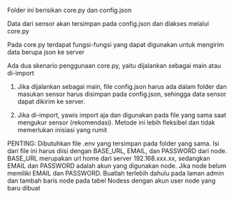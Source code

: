 Folder ini berisikan core.py dan config.json

Data dari sensor akan tersimpan pada config.json dan diakses melalui core.py

Pada core.py terdapat fungsi-fungsi yang dapat digunakan untuk mengirim data berupa json ke server

Ada dua skenario penggunaan core.py, yaitu dijalankan sebagai main atau di-import
1. Jika dijalankan sebagai main, file config.json harus ada dalam folder
dan masukan sensor harus disimpan pada config.json, sehingga data sensor dapat dikirim ke server.

2. Jika di-import, yawis import aja dan digunakan pada file yang sama saat mengukur sensor (rekomendasi). Metode ini lebih 
fleksibel dan tidak memerlukan inisiasi yang rumit

PENTING: Dibutuhkan file .env yang tersimpan pada folder yang sama. Isi dari file ini harus diisi dengan BASE_URL, EMAIL, dan PASSWORD dari node.
BASE_URL merupakan url home dari server 192.168.xxx.xx, sedangkan EMAIL dan PASSWORD adalah akun yang digunakan node. Jika node belum memiliki
EMAIL dan PASSWORD. Buatlah terlebih dahulu pada laman admin dan tambah baris node pada tabel Nodess dengan akun user node yang baru dibuat

